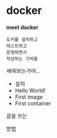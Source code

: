 # docker
**meet docker**
```
도커를 설치하고
테스트하고
운영하면서 
작성하는 기억들
```
*배워보는거야...*

* 설치
* Hello World!
* First image
* First container

글을 쓰는

방법
